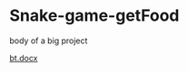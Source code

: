 # Snake-game-getFood
body of a big project


[bt.docx](https://github.com/pqk662002/Snake-game-getFood/files/6632249/bt.docx)


